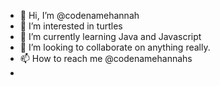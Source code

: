 - 👋 Hi, I’m @codenamehannah
- 👀 I’m interested in turtles
- 🌱 I’m currently learning Java and Javascript
- 💞️ I’m looking to collaborate on anything really. 
- 📫 How to reach me @codenamehannahs
- <!---
codenamehannah/codenamehannah is a ✨ special ✨ repository because its `README.md` (this file) appears on your GitHub profile.
You can click the Preview link to take a look at your changes.
--->
